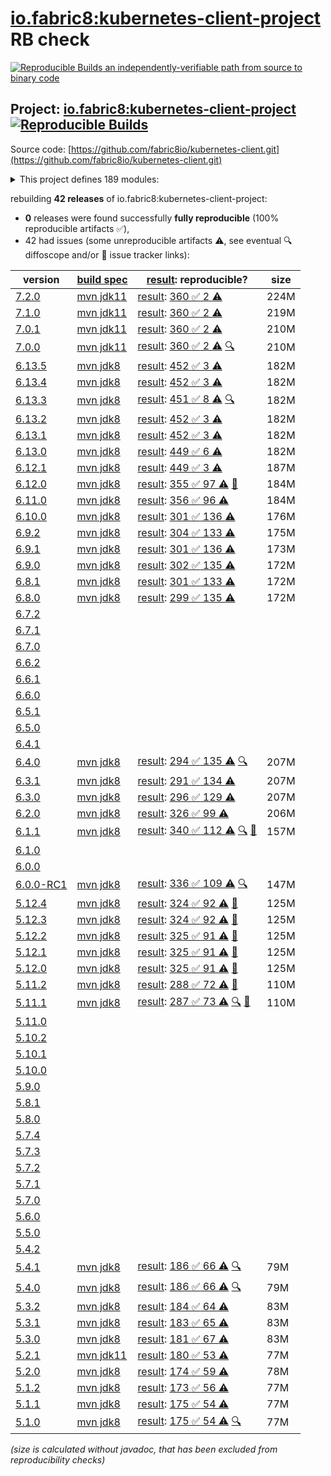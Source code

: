[io.fabric8:kubernetes-client-project](https://central.sonatype.com/artifact/io.fabric8/kubernetes-client-project/versions) RB check
=======

[![Reproducible Builds](https://reproducible-builds.org/images/logos/rb.svg) an independently-verifiable path from source to binary code](https://reproducible-builds.org/)

## Project: [io.fabric8:kubernetes-client-project](https://central.sonatype.com/artifact/io.fabric8/kubernetes-client-project/versions) [![Reproducible Builds](https://img.shields.io/endpoint?url=https://raw.githubusercontent.com/jvm-repo-rebuild/reproducible-central/master/content/io/fabric8/kubernetes-client/badge.json)](https://github.com/jvm-repo-rebuild/reproducible-central/blob/master/content/io/fabric8/kubernetes-client/README.md)

Source code: [https://github.com/fabric8io/kubernetes-client.git](https://github.com/fabric8io/kubernetes-client.git)

<details><summary>This project defines 189 modules:</summary>

* [io.fabric8.java-generator:io.fabric8.java-generator.gradle.plugin](https://central.sonatype.com/artifact/io.fabric8.java-generator/io.fabric8.java-generator.gradle.plugin/overview)
* [io.fabric8.kubernetes:karaf](https://central.sonatype.com/artifact/io.fabric8.kubernetes/karaf/overview)
* [io.fabric8.kubernetes:kubernetes-karaf](https://central.sonatype.com/artifact/io.fabric8.kubernetes/kubernetes-karaf/overview)
* [io.fabric8.kubernetes:kubernetes-karaf-itests](https://central.sonatype.com/artifact/io.fabric8.kubernetes/kubernetes-karaf-itests/overview)
* [io.fabric8.kubernetes:platforms](https://central.sonatype.com/artifact/io.fabric8.kubernetes/platforms/overview)
* [io.fabric8:camel-k-client](https://central.sonatype.com/artifact/io.fabric8/camel-k-client/overview)
* [io.fabric8:camel-k-extension-pom](https://central.sonatype.com/artifact/io.fabric8/camel-k-extension-pom/overview)
* [io.fabric8:camel-k-mock](https://central.sonatype.com/artifact/io.fabric8/camel-k-mock/overview)
* [io.fabric8:camel-k-model-v1](https://central.sonatype.com/artifact/io.fabric8/camel-k-model-v1/overview)
* [io.fabric8:camel-k-model-v1alpha1](https://central.sonatype.com/artifact/io.fabric8/camel-k-model-v1alpha1/overview)
* [io.fabric8:camel-k-tests](https://central.sonatype.com/artifact/io.fabric8/camel-k-tests/overview)
* [io.fabric8:certmanager-client](https://central.sonatype.com/artifact/io.fabric8/certmanager-client/overview)
* [io.fabric8:certmanager-examples](https://central.sonatype.com/artifact/io.fabric8/certmanager-examples/overview)
* [io.fabric8:certmanager-extension-pom](https://central.sonatype.com/artifact/io.fabric8/certmanager-extension-pom/overview)
* [io.fabric8:certmanager-model](https://central.sonatype.com/artifact/io.fabric8/certmanager-model/overview)
* [io.fabric8:certmanager-model-v1](https://central.sonatype.com/artifact/io.fabric8/certmanager-model-v1/overview)
* [io.fabric8:certmanager-model-v1alpha2](https://central.sonatype.com/artifact/io.fabric8/certmanager-model-v1alpha2/overview)
* [io.fabric8:certmanager-model-v1alpha3](https://central.sonatype.com/artifact/io.fabric8/certmanager-model-v1alpha3/overview)
* [io.fabric8:certmanager-model-v1beta1](https://central.sonatype.com/artifact/io.fabric8/certmanager-model-v1beta1/overview)
* [io.fabric8:certmanager-server-mock](https://central.sonatype.com/artifact/io.fabric8/certmanager-server-mock/overview)
* [io.fabric8:certmanager-tests](https://central.sonatype.com/artifact/io.fabric8/certmanager-tests/overview)
* [io.fabric8:chaosmesh](https://central.sonatype.com/artifact/io.fabric8/chaosmesh/overview)
* [io.fabric8:chaosmesh-client](https://central.sonatype.com/artifact/io.fabric8/chaosmesh-client/overview)
* [io.fabric8:chaosmesh-examples](https://central.sonatype.com/artifact/io.fabric8/chaosmesh-examples/overview)
* [io.fabric8:chaosmesh-model](https://central.sonatype.com/artifact/io.fabric8/chaosmesh-model/overview)
* [io.fabric8:chaosmesh-server-mock](https://central.sonatype.com/artifact/io.fabric8/chaosmesh-server-mock/overview)
* [io.fabric8:chaosmesh-tests](https://central.sonatype.com/artifact/io.fabric8/chaosmesh-tests/overview)
* [io.fabric8:crd-generator](https://central.sonatype.com/artifact/io.fabric8/crd-generator/overview)
* [io.fabric8:crd-generator-api](https://central.sonatype.com/artifact/io.fabric8/crd-generator-api/overview)
* [io.fabric8:crd-generator-api-v2](https://central.sonatype.com/artifact/io.fabric8/crd-generator-api-v2/overview)
* [io.fabric8:crd-generator-apt](https://central.sonatype.com/artifact/io.fabric8/crd-generator-apt/overview)
* [io.fabric8:crd-generator-cli](https://central.sonatype.com/artifact/io.fabric8/crd-generator-cli/overview)
* [io.fabric8:crd-generator-collector](https://central.sonatype.com/artifact/io.fabric8/crd-generator-collector/overview)
* [io.fabric8:crd-generator-maven-plugin](https://central.sonatype.com/artifact/io.fabric8/crd-generator-maven-plugin/overview)
* [io.fabric8:crd-generator-parent](https://central.sonatype.com/artifact/io.fabric8/crd-generator-parent/overview)
* [io.fabric8:crd-generator-test](https://central.sonatype.com/artifact/io.fabric8/crd-generator-test/overview)
* [io.fabric8:crd-generator-test-apt](https://central.sonatype.com/artifact/io.fabric8/crd-generator-test-apt/overview)
* [io.fabric8:generator-annotations](https://central.sonatype.com/artifact/io.fabric8/generator-annotations/overview)
* [io.fabric8:istio-client](https://central.sonatype.com/artifact/io.fabric8/istio-client/overview)
* [io.fabric8:istio-examples](https://central.sonatype.com/artifact/io.fabric8/istio-examples/overview)
* [io.fabric8:istio-extension-pom](https://central.sonatype.com/artifact/io.fabric8/istio-extension-pom/overview)
* [io.fabric8:istio-model](https://central.sonatype.com/artifact/io.fabric8/istio-model/overview)
* [io.fabric8:istio-model-v1alpha3](https://central.sonatype.com/artifact/io.fabric8/istio-model-v1alpha3/overview)
* [io.fabric8:istio-model-v1beta1](https://central.sonatype.com/artifact/io.fabric8/istio-model-v1beta1/overview)
* [io.fabric8:istio-server-mock](https://central.sonatype.com/artifact/io.fabric8/istio-server-mock/overview)
* [io.fabric8:istio-tests](https://central.sonatype.com/artifact/io.fabric8/istio-tests/overview)
* [io.fabric8:java-generator-benchmark](https://central.sonatype.com/artifact/io.fabric8/java-generator-benchmark/overview)
* [io.fabric8:java-generator-cli](https://central.sonatype.com/artifact/io.fabric8/java-generator-cli/overview)
* [io.fabric8:java-generator-core](https://central.sonatype.com/artifact/io.fabric8/java-generator-core/overview)
* [io.fabric8:java-generator-integration-tests](https://central.sonatype.com/artifact/io.fabric8/java-generator-integration-tests/overview)
* [io.fabric8:java-generator-maven-plugin](https://central.sonatype.com/artifact/io.fabric8/java-generator-maven-plugin/overview)
* [io.fabric8:java-generator-parent](https://central.sonatype.com/artifact/io.fabric8/java-generator-parent/overview)
* [io.fabric8:knative-client](https://central.sonatype.com/artifact/io.fabric8/knative-client/overview)
* [io.fabric8:knative-examples](https://central.sonatype.com/artifact/io.fabric8/knative-examples/overview)
* [io.fabric8:knative-extension-pom](https://central.sonatype.com/artifact/io.fabric8/knative-extension-pom/overview)
* [io.fabric8:knative-mock](https://central.sonatype.com/artifact/io.fabric8/knative-mock/overview)
* [io.fabric8:knative-model](https://central.sonatype.com/artifact/io.fabric8/knative-model/overview)
* [io.fabric8:knative-tests](https://central.sonatype.com/artifact/io.fabric8/knative-tests/overview)
* [io.fabric8:kube-api-test](https://central.sonatype.com/artifact/io.fabric8/kube-api-test/overview)
* [io.fabric8:kube-api-test-client-inject](https://central.sonatype.com/artifact/io.fabric8/kube-api-test-client-inject/overview)
* [io.fabric8:kube-api-test-parent](https://central.sonatype.com/artifact/io.fabric8/kube-api-test-parent/overview)
* [io.fabric8:kubernetes-client](https://central.sonatype.com/artifact/io.fabric8/kubernetes-client/overview)
* [io.fabric8:kubernetes-client-api](https://central.sonatype.com/artifact/io.fabric8/kubernetes-client-api/overview)
* [io.fabric8:kubernetes-client-deps-compatibility-tests](https://central.sonatype.com/artifact/io.fabric8/kubernetes-client-deps-compatibility-tests/overview)
* [io.fabric8:kubernetes-client-init-bc-fips](https://central.sonatype.com/artifact/io.fabric8/kubernetes-client-init-bc-fips/overview)
* [io.fabric8:kubernetes-client-project](https://central.sonatype.com/artifact/io.fabric8/kubernetes-client-project/overview)
* [io.fabric8:kubernetes-examples](https://central.sonatype.com/artifact/io.fabric8/kubernetes-examples/overview)
* [io.fabric8:kubernetes-extensions](https://central.sonatype.com/artifact/io.fabric8/kubernetes-extensions/overview)
* [io.fabric8:kubernetes-httpclient-jdk](https://central.sonatype.com/artifact/io.fabric8/kubernetes-httpclient-jdk/overview)
* [io.fabric8:kubernetes-httpclient-jetty](https://central.sonatype.com/artifact/io.fabric8/kubernetes-httpclient-jetty/overview)
* [io.fabric8:kubernetes-httpclient-okhttp](https://central.sonatype.com/artifact/io.fabric8/kubernetes-httpclient-okhttp/overview)
* [io.fabric8:kubernetes-httpclient-vertx](https://central.sonatype.com/artifact/io.fabric8/kubernetes-httpclient-vertx/overview)
* [io.fabric8:kubernetes-junit-jupiter](https://central.sonatype.com/artifact/io.fabric8/kubernetes-junit-jupiter/overview)
* [io.fabric8:kubernetes-junit-jupiter-autodetected](https://central.sonatype.com/artifact/io.fabric8/kubernetes-junit-jupiter-autodetected/overview)
* [io.fabric8:kubernetes-log4j](https://central.sonatype.com/artifact/io.fabric8/kubernetes-log4j/overview)
* [io.fabric8:kubernetes-model](https://central.sonatype.com/artifact/io.fabric8/kubernetes-model/overview)
* [io.fabric8:kubernetes-model-admissionregistration](https://central.sonatype.com/artifact/io.fabric8/kubernetes-model-admissionregistration/overview)
* [io.fabric8:kubernetes-model-apiextensions](https://central.sonatype.com/artifact/io.fabric8/kubernetes-model-apiextensions/overview)
* [io.fabric8:kubernetes-model-apps](https://central.sonatype.com/artifact/io.fabric8/kubernetes-model-apps/overview)
* [io.fabric8:kubernetes-model-autoscaling](https://central.sonatype.com/artifact/io.fabric8/kubernetes-model-autoscaling/overview)
* [io.fabric8:kubernetes-model-batch](https://central.sonatype.com/artifact/io.fabric8/kubernetes-model-batch/overview)
* [io.fabric8:kubernetes-model-certificates](https://central.sonatype.com/artifact/io.fabric8/kubernetes-model-certificates/overview)
* [io.fabric8:kubernetes-model-common](https://central.sonatype.com/artifact/io.fabric8/kubernetes-model-common/overview)
* [io.fabric8:kubernetes-model-coordination](https://central.sonatype.com/artifact/io.fabric8/kubernetes-model-coordination/overview)
* [io.fabric8:kubernetes-model-core](https://central.sonatype.com/artifact/io.fabric8/kubernetes-model-core/overview)
* [io.fabric8:kubernetes-model-discovery](https://central.sonatype.com/artifact/io.fabric8/kubernetes-model-discovery/overview)
* [io.fabric8:kubernetes-model-events](https://central.sonatype.com/artifact/io.fabric8/kubernetes-model-events/overview)
* [io.fabric8:kubernetes-model-extensions](https://central.sonatype.com/artifact/io.fabric8/kubernetes-model-extensions/overview)
* [io.fabric8:kubernetes-model-flowcontrol](https://central.sonatype.com/artifact/io.fabric8/kubernetes-model-flowcontrol/overview)
* [io.fabric8:kubernetes-model-gatewayapi](https://central.sonatype.com/artifact/io.fabric8/kubernetes-model-gatewayapi/overview)
* [io.fabric8:kubernetes-model-generator](https://central.sonatype.com/artifact/io.fabric8/kubernetes-model-generator/overview)
* [io.fabric8:kubernetes-model-jsonschema2pojo](https://central.sonatype.com/artifact/io.fabric8/kubernetes-model-jsonschema2pojo/overview)
* [io.fabric8:kubernetes-model-kustomize](https://central.sonatype.com/artifact/io.fabric8/kubernetes-model-kustomize/overview)
* [io.fabric8:kubernetes-model-metrics](https://central.sonatype.com/artifact/io.fabric8/kubernetes-model-metrics/overview)
* [io.fabric8:kubernetes-model-networking](https://central.sonatype.com/artifact/io.fabric8/kubernetes-model-networking/overview)
* [io.fabric8:kubernetes-model-node](https://central.sonatype.com/artifact/io.fabric8/kubernetes-model-node/overview)
* [io.fabric8:kubernetes-model-policy](https://central.sonatype.com/artifact/io.fabric8/kubernetes-model-policy/overview)
* [io.fabric8:kubernetes-model-rbac](https://central.sonatype.com/artifact/io.fabric8/kubernetes-model-rbac/overview)
* [io.fabric8:kubernetes-model-resource](https://central.sonatype.com/artifact/io.fabric8/kubernetes-model-resource/overview)
* [io.fabric8:kubernetes-model-scheduling](https://central.sonatype.com/artifact/io.fabric8/kubernetes-model-scheduling/overview)
* [io.fabric8:kubernetes-model-storageclass](https://central.sonatype.com/artifact/io.fabric8/kubernetes-model-storageclass/overview)
* [io.fabric8:kubernetes-model-validator](https://central.sonatype.com/artifact/io.fabric8/kubernetes-model-validator/overview)
* [io.fabric8:kubernetes-openshift-uberjar](https://central.sonatype.com/artifact/io.fabric8/kubernetes-openshift-uberjar/overview)
* [io.fabric8:kubernetes-server-mock](https://central.sonatype.com/artifact/io.fabric8/kubernetes-server-mock/overview)
* [io.fabric8:kubernetes-test](https://central.sonatype.com/artifact/io.fabric8/kubernetes-test/overview)
* [io.fabric8:mockwebserver](https://central.sonatype.com/artifact/io.fabric8/mockwebserver/overview)
* [io.fabric8:model-annotator](https://central.sonatype.com/artifact/io.fabric8/model-annotator/overview)
* [io.fabric8:open-cluster-management](https://central.sonatype.com/artifact/io.fabric8/open-cluster-management/overview)
* [io.fabric8:open-cluster-management-agent-model](https://central.sonatype.com/artifact/io.fabric8/open-cluster-management-agent-model/overview)
* [io.fabric8:open-cluster-management-apps-model](https://central.sonatype.com/artifact/io.fabric8/open-cluster-management-apps-model/overview)
* [io.fabric8:open-cluster-management-client](https://central.sonatype.com/artifact/io.fabric8/open-cluster-management-client/overview)
* [io.fabric8:open-cluster-management-cluster-model](https://central.sonatype.com/artifact/io.fabric8/open-cluster-management-cluster-model/overview)
* [io.fabric8:open-cluster-management-discovery-model](https://central.sonatype.com/artifact/io.fabric8/open-cluster-management-discovery-model/overview)
* [io.fabric8:open-cluster-management-model](https://central.sonatype.com/artifact/io.fabric8/open-cluster-management-model/overview)
* [io.fabric8:open-cluster-management-observability-model](https://central.sonatype.com/artifact/io.fabric8/open-cluster-management-observability-model/overview)
* [io.fabric8:open-cluster-management-operator-model](https://central.sonatype.com/artifact/io.fabric8/open-cluster-management-operator-model/overview)
* [io.fabric8:open-cluster-management-placementruleapps-model](https://central.sonatype.com/artifact/io.fabric8/open-cluster-management-placementruleapps-model/overview)
* [io.fabric8:open-cluster-management-policy-model](https://central.sonatype.com/artifact/io.fabric8/open-cluster-management-policy-model/overview)
* [io.fabric8:open-cluster-management-search-model](https://central.sonatype.com/artifact/io.fabric8/open-cluster-management-search-model/overview)
* [io.fabric8:open-cluster-management-server-mock](https://central.sonatype.com/artifact/io.fabric8/open-cluster-management-server-mock/overview)
* [io.fabric8:open-cluster-management-tests](https://central.sonatype.com/artifact/io.fabric8/open-cluster-management-tests/overview)
* [io.fabric8:open-virtual-networking](https://central.sonatype.com/artifact/io.fabric8/open-virtual-networking/overview)
* [io.fabric8:open-virtual-networking-client](https://central.sonatype.com/artifact/io.fabric8/open-virtual-networking-client/overview)
* [io.fabric8:open-virtual-networking-model-v1](https://central.sonatype.com/artifact/io.fabric8/open-virtual-networking-model-v1/overview)
* [io.fabric8:open-virtual-networking-tests](https://central.sonatype.com/artifact/io.fabric8/open-virtual-networking-tests/overview)
* [io.fabric8:openclustermanagement-examples](https://central.sonatype.com/artifact/io.fabric8/openclustermanagement-examples/overview)
* [io.fabric8:openshift-client](https://central.sonatype.com/artifact/io.fabric8/openshift-client/overview)
* [io.fabric8:openshift-client-api](https://central.sonatype.com/artifact/io.fabric8/openshift-client-api/overview)
* [io.fabric8:openshift-model](https://central.sonatype.com/artifact/io.fabric8/openshift-model/overview)
* [io.fabric8:openshift-model-autoscaling](https://central.sonatype.com/artifact/io.fabric8/openshift-model-autoscaling/overview)
* [io.fabric8:openshift-model-clusterautoscaling](https://central.sonatype.com/artifact/io.fabric8/openshift-model-clusterautoscaling/overview)
* [io.fabric8:openshift-model-config](https://central.sonatype.com/artifact/io.fabric8/openshift-model-config/overview)
* [io.fabric8:openshift-model-console](https://central.sonatype.com/artifact/io.fabric8/openshift-model-console/overview)
* [io.fabric8:openshift-model-hive](https://central.sonatype.com/artifact/io.fabric8/openshift-model-hive/overview)
* [io.fabric8:openshift-model-installer](https://central.sonatype.com/artifact/io.fabric8/openshift-model-installer/overview)
* [io.fabric8:openshift-model-machine](https://central.sonatype.com/artifact/io.fabric8/openshift-model-machine/overview)
* [io.fabric8:openshift-model-machineconfig](https://central.sonatype.com/artifact/io.fabric8/openshift-model-machineconfig/overview)
* [io.fabric8:openshift-model-machineconfiguration](https://central.sonatype.com/artifact/io.fabric8/openshift-model-machineconfiguration/overview)
* [io.fabric8:openshift-model-miscellaneous](https://central.sonatype.com/artifact/io.fabric8/openshift-model-miscellaneous/overview)
* [io.fabric8:openshift-model-monitoring](https://central.sonatype.com/artifact/io.fabric8/openshift-model-monitoring/overview)
* [io.fabric8:openshift-model-operator](https://central.sonatype.com/artifact/io.fabric8/openshift-model-operator/overview)
* [io.fabric8:openshift-model-operatorhub](https://central.sonatype.com/artifact/io.fabric8/openshift-model-operatorhub/overview)
* [io.fabric8:openshift-model-storageversionmigrator](https://central.sonatype.com/artifact/io.fabric8/openshift-model-storageversionmigrator/overview)
* [io.fabric8:openshift-model-tuned](https://central.sonatype.com/artifact/io.fabric8/openshift-model-tuned/overview)
* [io.fabric8:openshift-model-whereabouts](https://central.sonatype.com/artifact/io.fabric8/openshift-model-whereabouts/overview)
* [io.fabric8:openshift-server-mock](https://central.sonatype.com/artifact/io.fabric8/openshift-server-mock/overview)
* [io.fabric8:ovn](https://central.sonatype.com/artifact/io.fabric8/ovn/overview)
* [io.fabric8:ovn-client](https://central.sonatype.com/artifact/io.fabric8/ovn-client/overview)
* [io.fabric8:ovn-model](https://central.sonatype.com/artifact/io.fabric8/ovn-model/overview)
* [io.fabric8:ovn-tests](https://central.sonatype.com/artifact/io.fabric8/ovn-tests/overview)
* [io.fabric8:service-catalog](https://central.sonatype.com/artifact/io.fabric8/service-catalog/overview)
* [io.fabric8:service-catalog-examples](https://central.sonatype.com/artifact/io.fabric8/service-catalog-examples/overview)
* [io.fabric8:servicecatalog-client](https://central.sonatype.com/artifact/io.fabric8/servicecatalog-client/overview)
* [io.fabric8:servicecatalog-model](https://central.sonatype.com/artifact/io.fabric8/servicecatalog-model/overview)
* [io.fabric8:servicecatalog-server-mock](https://central.sonatype.com/artifact/io.fabric8/servicecatalog-server-mock/overview)
* [io.fabric8:servicecatalog-tests](https://central.sonatype.com/artifact/io.fabric8/servicecatalog-tests/overview)
* [io.fabric8:tekton-client](https://central.sonatype.com/artifact/io.fabric8/tekton-client/overview)
* [io.fabric8:tekton-examples](https://central.sonatype.com/artifact/io.fabric8/tekton-examples/overview)
* [io.fabric8:tekton-extension-pom](https://central.sonatype.com/artifact/io.fabric8/tekton-extension-pom/overview)
* [io.fabric8:tekton-mock](https://central.sonatype.com/artifact/io.fabric8/tekton-mock/overview)
* [io.fabric8:tekton-model](https://central.sonatype.com/artifact/io.fabric8/tekton-model/overview)
* [io.fabric8:tekton-model-triggers](https://central.sonatype.com/artifact/io.fabric8/tekton-model-triggers/overview)
* [io.fabric8:tekton-model-triggers-v1alpha1](https://central.sonatype.com/artifact/io.fabric8/tekton-model-triggers-v1alpha1/overview)
* [io.fabric8:tekton-model-triggers-v1beta1](https://central.sonatype.com/artifact/io.fabric8/tekton-model-triggers-v1beta1/overview)
* [io.fabric8:tekton-model-v1](https://central.sonatype.com/artifact/io.fabric8/tekton-model-v1/overview)
* [io.fabric8:tekton-model-v1alpha1](https://central.sonatype.com/artifact/io.fabric8/tekton-model-v1alpha1/overview)
* [io.fabric8:tekton-model-v1beta1](https://central.sonatype.com/artifact/io.fabric8/tekton-model-v1beta1/overview)
* [io.fabric8:tekton-tests](https://central.sonatype.com/artifact/io.fabric8/tekton-tests/overview)
* [io.fabric8:verticalpodautoscaler-client](https://central.sonatype.com/artifact/io.fabric8/verticalpodautoscaler-client/overview)
* [io.fabric8:verticalpodautoscaler-examples](https://central.sonatype.com/artifact/io.fabric8/verticalpodautoscaler-examples/overview)
* [io.fabric8:verticalpodautoscaler-extension-pom](https://central.sonatype.com/artifact/io.fabric8/verticalpodautoscaler-extension-pom/overview)
* [io.fabric8:verticalpodautoscaler-model](https://central.sonatype.com/artifact/io.fabric8/verticalpodautoscaler-model/overview)
* [io.fabric8:verticalpodautoscaler-model-v1](https://central.sonatype.com/artifact/io.fabric8/verticalpodautoscaler-model-v1/overview)
* [io.fabric8:verticalpodautoscaler-server-mock](https://central.sonatype.com/artifact/io.fabric8/verticalpodautoscaler-server-mock/overview)
* [io.fabric8:verticalpodautoscaler-tests](https://central.sonatype.com/artifact/io.fabric8/verticalpodautoscaler-tests/overview)
* [io.fabric8:volcano-client](https://central.sonatype.com/artifact/io.fabric8/volcano-client/overview)
* [io.fabric8:volcano-examples](https://central.sonatype.com/artifact/io.fabric8/volcano-examples/overview)
* [io.fabric8:volcano-extension-pom](https://central.sonatype.com/artifact/io.fabric8/volcano-extension-pom/overview)
* [io.fabric8:volcano-model](https://central.sonatype.com/artifact/io.fabric8/volcano-model/overview)
* [io.fabric8:volcano-model-v1beta1](https://central.sonatype.com/artifact/io.fabric8/volcano-model-v1beta1/overview)
* [io.fabric8:volcano-server-mock](https://central.sonatype.com/artifact/io.fabric8/volcano-server-mock/overview)
* [io.fabric8:volcano-tests](https://central.sonatype.com/artifact/io.fabric8/volcano-tests/overview)
* [io.fabric8:volumesnapshot](https://central.sonatype.com/artifact/io.fabric8/volumesnapshot/overview)
* [io.fabric8:volumesnapshot-client](https://central.sonatype.com/artifact/io.fabric8/volumesnapshot-client/overview)
* [io.fabric8:volumesnapshot-examples](https://central.sonatype.com/artifact/io.fabric8/volumesnapshot-examples/overview)
* [io.fabric8:volumesnapshot-model](https://central.sonatype.com/artifact/io.fabric8/volumesnapshot-model/overview)
* [io.fabric8:volumesnapshot-server-mock](https://central.sonatype.com/artifact/io.fabric8/volumesnapshot-server-mock/overview)
* [io.fabric8:volumesnapshot-tests](https://central.sonatype.com/artifact/io.fabric8/volumesnapshot-tests/overview)
* [io.fabric8:zjsonpatch](https://central.sonatype.com/artifact/io.fabric8/zjsonpatch/overview)
</details>

rebuilding **42 releases** of io.fabric8:kubernetes-client-project:
- **0** releases were found successfully **fully reproducible** (100% reproducible artifacts :white_check_mark:),
- 42 had issues (some unreproducible artifacts :warning:, see eventual :mag: diffoscope and/or :memo: issue tracker links):

| version | [build spec](/BUILDSPEC.md) | [result](https://reproducible-builds.org/docs/jvm/): reproducible? | size |
| -- | --------- | ------ | -- |
| [7.2.0](https://central.sonatype.com/artifact/io.fabric8/kubernetes-client-project/7.2.0/pom) | [mvn jdk11](kubernetes-client-7.2.0.buildspec) | [result](kubernetes-client-project-7.2.0.buildinfo): [360 :white_check_mark:  2 :warning:](kubernetes-client-project-7.2.0.buildcompare) | 224M |
| [7.1.0](https://central.sonatype.com/artifact/io.fabric8/kubernetes-client-project/7.1.0/pom) | [mvn jdk11](kubernetes-client-7.1.0.buildspec) | [result](kubernetes-client-project-7.1.0.buildinfo): [360 :white_check_mark:  2 :warning:](kubernetes-client-project-7.1.0.buildcompare) | 219M |
| [7.0.1](https://central.sonatype.com/artifact/io.fabric8/kubernetes-client-project/7.0.1/pom) | [mvn jdk11](kubernetes-client-7.0.1.buildspec) | [result](kubernetes-client-project-7.0.1.buildinfo): [360 :white_check_mark:  2 :warning:](kubernetes-client-project-7.0.1.buildcompare) | 210M |
| [7.0.0](https://central.sonatype.com/artifact/io.fabric8/kubernetes-client-project/7.0.0/pom) | [mvn jdk11](kubernetes-client-7.0.0.buildspec) | [result](kubernetes-client-project-7.0.0.buildinfo): [360 :white_check_mark:  2 :warning:](kubernetes-client-project-7.0.0.buildcompare) [:mag:](kubernetes-client-project-7.0.0.diffoscope) | 210M |
| [6.13.5](https://central.sonatype.com/artifact/io.fabric8/kubernetes-client-project/6.13.5/pom) | [mvn jdk8](kubernetes-client-6.13.5.buildspec) | [result](kubernetes-client-project-6.13.5.buildinfo): [452 :white_check_mark:  3 :warning:](kubernetes-client-project-6.13.5.buildcompare) | 182M |
| [6.13.4](https://central.sonatype.com/artifact/io.fabric8/kubernetes-client-project/6.13.4/pom) | [mvn jdk8](kubernetes-client-6.13.4.buildspec) | [result](kubernetes-client-project-6.13.4.buildinfo): [452 :white_check_mark:  3 :warning:](kubernetes-client-project-6.13.4.buildcompare) | 182M |
| [6.13.3](https://central.sonatype.com/artifact/io.fabric8/kubernetes-client-project/6.13.3/pom) | [mvn jdk8](kubernetes-client-6.13.3.buildspec) | [result](kubernetes-client-project-6.13.3.buildinfo): [451 :white_check_mark:  8 :warning:](kubernetes-client-project-6.13.3.buildcompare) [:mag:](kubernetes-client-project-6.13.3.diffoscope) | 182M |
| [6.13.2](https://central.sonatype.com/artifact/io.fabric8/kubernetes-client-project/6.13.2/pom) | [mvn jdk8](kubernetes-client-6.13.2.buildspec) | [result](kubernetes-client-project-6.13.2.buildinfo): [452 :white_check_mark:  3 :warning:](kubernetes-client-project-6.13.2.buildcompare) | 182M |
| [6.13.1](https://central.sonatype.com/artifact/io.fabric8/kubernetes-client-project/6.13.1/pom) | [mvn jdk8](kubernetes-client-6.13.1.buildspec) | [result](kubernetes-client-project-6.13.1.buildinfo): [452 :white_check_mark:  3 :warning:](kubernetes-client-project-6.13.1.buildcompare) | 182M |
| [6.13.0](https://central.sonatype.com/artifact/io.fabric8/kubernetes-client-project/6.13.0/pom) | [mvn jdk8](kubernetes-client-6.13.0.buildspec) | [result](kubernetes-client-project-6.13.0.buildinfo): [449 :white_check_mark:  6 :warning:](kubernetes-client-project-6.13.0.buildcompare) | 182M |
| [6.12.1](https://central.sonatype.com/artifact/io.fabric8/kubernetes-client-project/6.12.1/pom) | [mvn jdk8](kubernetes-client-6.12.1.buildspec) | [result](kubernetes-client-project-6.12.1.buildinfo): [449 :white_check_mark:  3 :warning:](kubernetes-client-project-6.12.1.buildcompare) | 187M |
| [6.12.0](https://central.sonatype.com/artifact/io.fabric8/kubernetes-client-project/6.12.0/pom) | [mvn jdk8](kubernetes-client-6.12.0.buildspec) | [result](kubernetes-client-project-6.12.0.buildinfo): [355 :white_check_mark:  97 :warning:](kubernetes-client-project-6.12.0.buildcompare) [:memo:](https://github.com/fabric8io/kubernetes-client/commit/3c889e7752fa2b841c8764a62c1754df0bdf963f#diff-9c5fb3d1b7e3b0f54bc5c4182965c4fe1f9023d449017cece3005d3f90e8e4d8L167) | 184M |
| [6.11.0](https://central.sonatype.com/artifact/io.fabric8/kubernetes-client-project/6.11.0/pom) | [mvn jdk8](kubernetes-client-6.11.0.buildspec) | [result](kubernetes-client-project-6.11.0.buildinfo): [356 :white_check_mark:  96 :warning:](kubernetes-client-project-6.11.0.buildcompare) | 184M |
| [6.10.0](https://central.sonatype.com/artifact/io.fabric8/kubernetes-client-project/6.10.0/pom) | [mvn jdk8](kubernetes-client-6.10.0.buildspec) | [result](kubernetes-client-project-6.10.0.buildinfo): [301 :white_check_mark:  136 :warning:](kubernetes-client-project-6.10.0.buildcompare) | 176M |
| [6.9.2](https://central.sonatype.com/artifact/io.fabric8/kubernetes-client-project/6.9.2/pom) | [mvn jdk8](kubernetes-client-6.9.2.buildspec) | [result](kubernetes-client-project-6.9.2.buildinfo): [304 :white_check_mark:  133 :warning:](kubernetes-client-project-6.9.2.buildcompare) | 175M |
| [6.9.1](https://central.sonatype.com/artifact/io.fabric8/kubernetes-client-project/6.9.1/pom) | [mvn jdk8](kubernetes-client-6.9.1.buildspec) | [result](kubernetes-client-project-6.9.1.buildinfo): [301 :white_check_mark:  136 :warning:](kubernetes-client-project-6.9.1.buildcompare) | 173M |
| [6.9.0](https://central.sonatype.com/artifact/io.fabric8/kubernetes-client-project/6.9.0/pom) | [mvn jdk8](kubernetes-client-6.9.0.buildspec) | [result](kubernetes-client-project-6.9.0.buildinfo): [302 :white_check_mark:  135 :warning:](kubernetes-client-project-6.9.0.buildcompare) | 172M |
| [6.8.1](https://central.sonatype.com/artifact/io.fabric8/kubernetes-client-project/6.8.1/pom) | [mvn jdk8](kubernetes-client-6.8.1.buildspec) | [result](kubernetes-client-project-6.8.1.buildinfo): [301 :white_check_mark:  133 :warning:](kubernetes-client-project-6.8.1.buildcompare) | 172M |
| [6.8.0](https://central.sonatype.com/artifact/io.fabric8/kubernetes-client-project/6.8.0/pom) | [mvn jdk8](kubernetes-client-6.8.0.buildspec) | [result](kubernetes-client-project-6.8.0.buildinfo): [299 :white_check_mark:  135 :warning:](kubernetes-client-project-6.8.0.buildcompare) | 172M |
| [6.7.2](https://central.sonatype.com/artifact/io.fabric8/kubernetes-client-project/6.7.2/pom) | | | |
| [6.7.1](https://central.sonatype.com/artifact/io.fabric8/kubernetes-client-project/6.7.1/pom) | | | |
| [6.7.0](https://central.sonatype.com/artifact/io.fabric8/kubernetes-client-project/6.7.0/pom) | | | |
| [6.6.2](https://central.sonatype.com/artifact/io.fabric8/kubernetes-client-project/6.6.2/pom) | | | |
| [6.6.1](https://central.sonatype.com/artifact/io.fabric8/kubernetes-client-project/6.6.1/pom) | | | |
| [6.6.0](https://central.sonatype.com/artifact/io.fabric8/kubernetes-client-project/6.6.0/pom) | | | |
| [6.5.1](https://central.sonatype.com/artifact/io.fabric8/kubernetes-client-project/6.5.1/pom) | | | |
| [6.5.0](https://central.sonatype.com/artifact/io.fabric8/kubernetes-client-project/6.5.0/pom) | | | |
| [6.4.1](https://central.sonatype.com/artifact/io.fabric8/kubernetes-client-project/6.4.1/pom) | | | |
| [6.4.0](https://central.sonatype.com/artifact/io.fabric8/kubernetes-client-project/6.4.0/pom) | [mvn jdk8](kubernetes-client-6.4.0.buildspec) | [result](kubernetes-client-project-6.4.0.buildinfo): [294 :white_check_mark:  135 :warning:](kubernetes-client-project-6.4.0.buildcompare) [:mag:](kubernetes-client-project-6.4.0.diffoscope) | 207M |
| [6.3.1](https://central.sonatype.com/artifact/io.fabric8/kubernetes-client-project/6.3.1/pom) | [mvn jdk8](kubernetes-client-6.3.1.buildspec) | [result](kubernetes-client-project-6.3.1.buildinfo): [291 :white_check_mark:  134 :warning:](kubernetes-client-project-6.3.1.buildcompare) | 207M |
| [6.3.0](https://central.sonatype.com/artifact/io.fabric8/kubernetes-client-project/6.3.0/pom) | [mvn jdk8](kubernetes-client-6.3.0.buildspec) | [result](kubernetes-client-project-6.3.0.buildinfo): [296 :white_check_mark:  129 :warning:](kubernetes-client-project-6.3.0.buildcompare) | 207M |
| [6.2.0](https://central.sonatype.com/artifact/io.fabric8/kubernetes-client-project/6.2.0/pom) | [mvn jdk8](kubernetes-client-6.2.0.buildspec) | [result](kubernetes-client-project-6.2.0.buildinfo): [326 :white_check_mark:  99 :warning:](kubernetes-client-project-6.2.0.buildcompare) | 206M |
| [6.1.1](https://central.sonatype.com/artifact/io.fabric8/kubernetes-client-project/6.1.1/pom) | [mvn jdk8](kubernetes-client-6.1.1.buildspec) | [result](kubernetes-client-project-6.1.1.buildinfo): [340 :white_check_mark:  112 :warning:](kubernetes-client-project-6.1.1.buildcompare) [:mag:](kubernetes-client-project-6.1.1.diffoscope) [:memo:](https://github.com/fabric8io/kubernetes-client/issues/4380) | 157M |
| [6.1.0](https://central.sonatype.com/artifact/io.fabric8/kubernetes-client-project/6.1.0/pom) | | | |
| [6.0.0](https://central.sonatype.com/artifact/io.fabric8/kubernetes-client-project/6.0.0/pom) | | | |
| [6.0.0-RC1](https://central.sonatype.com/artifact/io.fabric8/kubernetes-client-project/6.0.0-RC1/pom) | [mvn jdk8](kubernetes-client-6.0.0-RC1.buildspec) | [result](kubernetes-client-project-6.0.0-RC1.buildinfo): [336 :white_check_mark:  109 :warning:](kubernetes-client-project-6.0.0-RC1.buildcompare) [:mag:](kubernetes-client-project-6.0.0-RC1.diffoscope) | 147M |
| [5.12.4](https://central.sonatype.com/artifact/io.fabric8/kubernetes-client-project/5.12.4/pom) | [mvn jdk8](kubernetes-client-5.12.4.buildspec) | [result](kubernetes-client-project-5.12.4.buildinfo): [324 :white_check_mark:  92 :warning:](kubernetes-client-project-5.12.4.buildcompare) [:memo:](https://github.com/fabric8io/kubernetes-client/commit/52d2445f042215d6e89e0514bd43c44ae193ac63) | 125M |
| [5.12.3](https://central.sonatype.com/artifact/io.fabric8/kubernetes-client-project/5.12.3/pom) | [mvn jdk8](kubernetes-client-5.12.3.buildspec) | [result](kubernetes-client-project-5.12.3.buildinfo): [324 :white_check_mark:  92 :warning:](kubernetes-client-project-5.12.3.buildcompare) [:memo:](https://github.com/fabric8io/kubernetes-client/commit/52d2445f042215d6e89e0514bd43c44ae193ac63) | 125M |
| [5.12.2](https://central.sonatype.com/artifact/io.fabric8/kubernetes-client-project/5.12.2/pom) | [mvn jdk8](kubernetes-client-5.12.2.buildspec) | [result](kubernetes-client-project-5.12.2.buildinfo): [325 :white_check_mark:  91 :warning:](kubernetes-client-project-5.12.2.buildcompare) [:memo:](https://github.com/fabric8io/kubernetes-client/commit/52d2445f042215d6e89e0514bd43c44ae193ac63) | 125M |
| [5.12.1](https://central.sonatype.com/artifact/io.fabric8/kubernetes-client-project/5.12.1/pom) | [mvn jdk8](kubernetes-client-5.12.1.buildspec) | [result](kubernetes-client-project-5.12.1.buildinfo): [325 :white_check_mark:  91 :warning:](kubernetes-client-project-5.12.1.buildcompare) [:memo:](https://github.com/fabric8io/kubernetes-client/commit/52d2445f042215d6e89e0514bd43c44ae193ac63) | 125M |
| [5.12.0](https://central.sonatype.com/artifact/io.fabric8/kubernetes-client-project/5.12.0/pom) | [mvn jdk8](kubernetes-client-5.12.0.buildspec) | [result](kubernetes-client-project-5.12.0.buildinfo): [325 :white_check_mark:  91 :warning:](kubernetes-client-project-5.12.0.buildcompare) [:memo:](https://github.com/fabric8io/kubernetes-client/commit/52d2445f042215d6e89e0514bd43c44ae193ac63) | 125M |
| [5.11.2](https://central.sonatype.com/artifact/io.fabric8/kubernetes-client-project/5.11.2/pom) | [mvn jdk8](kubernetes-client-5.11.2.buildspec) | [result](kubernetes-client-project-5.11.2.buildinfo): [288 :white_check_mark:  72 :warning:](kubernetes-client-project-5.11.2.buildcompare) [:memo:](https://github.com/fabric8io/kubernetes-client/commit/52d2445f042215d6e89e0514bd43c44ae193ac63) | 110M |
| [5.11.1](https://central.sonatype.com/artifact/io.fabric8/kubernetes-client-project/5.11.1/pom) | [mvn jdk8](kubernetes-client-5.11.1.buildspec) | [result](kubernetes-client-project-5.11.1.buildinfo): [287 :white_check_mark:  73 :warning:](kubernetes-client-project-5.11.1.buildcompare) [:mag:](kubernetes-client-project-5.11.1.diffoscope) [:memo:](https://github.com/fabric8io/kubernetes-client/commit/52d2445f042215d6e89e0514bd43c44ae193ac63) | 110M |
| [5.11.0](https://central.sonatype.com/artifact/io.fabric8/kubernetes-client-project/5.11.0/pom) | | | |
| [5.10.2](https://central.sonatype.com/artifact/io.fabric8/kubernetes-client-project/5.10.2/pom) | | | |
| [5.10.1](https://central.sonatype.com/artifact/io.fabric8/kubernetes-client-project/5.10.1/pom) | | | |
| [5.10.0](https://central.sonatype.com/artifact/io.fabric8/kubernetes-client-project/5.10.0/pom) | | | |
| [5.9.0](https://central.sonatype.com/artifact/io.fabric8/kubernetes-client-project/5.9.0/pom) | | | |
| [5.8.1](https://central.sonatype.com/artifact/io.fabric8/kubernetes-client-project/5.8.1/pom) | | | |
| [5.8.0](https://central.sonatype.com/artifact/io.fabric8/kubernetes-client-project/5.8.0/pom) | | | |
| [5.7.4](https://central.sonatype.com/artifact/io.fabric8/kubernetes-client-project/5.7.4/pom) | | | |
| [5.7.3](https://central.sonatype.com/artifact/io.fabric8/kubernetes-client-project/5.7.3/pom) | | | |
| [5.7.2](https://central.sonatype.com/artifact/io.fabric8/kubernetes-client-project/5.7.2/pom) | | | |
| [5.7.1](https://central.sonatype.com/artifact/io.fabric8/kubernetes-client-project/5.7.1/pom) | | | |
| [5.7.0](https://central.sonatype.com/artifact/io.fabric8/kubernetes-client-project/5.7.0/pom) | | | |
| [5.6.0](https://central.sonatype.com/artifact/io.fabric8/kubernetes-client-project/5.6.0/pom) | | | |
| [5.5.0](https://central.sonatype.com/artifact/io.fabric8/kubernetes-client-project/5.5.0/pom) | | | |
| [5.4.2](https://central.sonatype.com/artifact/io.fabric8/kubernetes-client-project/5.4.2/pom) | | | |
| [5.4.1](https://central.sonatype.com/artifact/io.fabric8/kubernetes-client-project/5.4.1/pom) | [mvn jdk8](kubernetes-client-5.4.1.buildspec) | [result](kubernetes-client-project-5.4.1.buildinfo): [186 :white_check_mark:  66 :warning:](kubernetes-client-project-5.4.1.buildcompare) [:mag:](kubernetes-client-project-5.4.1.diffoscope) | 79M |
| [5.4.0](https://central.sonatype.com/artifact/io.fabric8/kubernetes-client-project/5.4.0/pom) | [mvn jdk8](kubernetes-client-5.4.0.buildspec) | [result](kubernetes-client-project-5.4.0.buildinfo): [186 :white_check_mark:  66 :warning:](kubernetes-client-project-5.4.0.buildcompare) [:mag:](kubernetes-client-project-5.4.0.diffoscope) | 79M |
| [5.3.2](https://central.sonatype.com/artifact/io.fabric8/kubernetes-client-project/5.3.2/pom) | [mvn jdk8](kubernetes-client-5.3.2.buildspec) | [result](kubernetes-client-project-5.3.2.buildinfo): [184 :white_check_mark:  64 :warning:](kubernetes-client-project-5.3.2.buildcompare) | 83M |
| [5.3.1](https://central.sonatype.com/artifact/io.fabric8/kubernetes-client-project/5.3.1/pom) | [mvn jdk8](kubernetes-client-5.3.1.buildspec) | [result](kubernetes-client-project-5.3.1.buildinfo): [183 :white_check_mark:  65 :warning:](kubernetes-client-project-5.3.1.buildcompare) | 83M |
| [5.3.0](https://central.sonatype.com/artifact/io.fabric8/kubernetes-client-project/5.3.0/pom) | [mvn jdk8](kubernetes-client-5.3.0.buildspec) | [result](kubernetes-client-project-5.3.0.buildinfo): [181 :white_check_mark:  67 :warning:](kubernetes-client-project-5.3.0.buildcompare) | 83M |
| [5.2.1](https://central.sonatype.com/artifact/io.fabric8/kubernetes-client-project/5.2.1/pom) | [mvn jdk11](kubernetes-client-5.2.1.buildspec) | [result](kubernetes-client-project-5.2.1.buildinfo): [180 :white_check_mark:  53 :warning:](kubernetes-client-project-5.2.1.buildcompare) | 77M |
| [5.2.0](https://central.sonatype.com/artifact/io.fabric8/kubernetes-client-project/5.2.0/pom) | [mvn jdk8](kubernetes-client-5.2.0.buildspec) | [result](kubernetes-client-project-5.2.0.buildinfo): [174 :white_check_mark:  59 :warning:](kubernetes-client-project-5.2.0.buildcompare) | 78M |
| [5.1.2](https://central.sonatype.com/artifact/io.fabric8/kubernetes-client-project/5.1.2/pom) | [mvn jdk8](kubernetes-client-5.1.2.buildspec) | [result](kubernetes-client-project-5.1.2.buildinfo): [173 :white_check_mark:  56 :warning:](kubernetes-client-project-5.1.2.buildcompare) | 77M |
| [5.1.1](https://central.sonatype.com/artifact/io.fabric8/kubernetes-client-project/5.1.1/pom) | [mvn jdk8](kubernetes-client-5.1.1.buildspec) | [result](kubernetes-client-project-5.1.1.buildinfo): [175 :white_check_mark:  54 :warning:](kubernetes-client-project-5.1.1.buildcompare) | 77M |
| [5.1.0](https://central.sonatype.com/artifact/io.fabric8/kubernetes-client-project/5.1.0/pom) | [mvn jdk8](kubernetes-client-5.1.0.buildspec) | [result](kubernetes-client-project-5.1.0.buildinfo): [175 :white_check_mark:  54 :warning:](kubernetes-client-project-5.1.0.buildcompare) [:mag:](https://github.com/jvm-repo-rebuild/reproducible-central/blob/master/content/io/fabric8/kubernetes-client/kubernetes-client-project-5.1.0.diffoscope) | 77M |

<i>(size is calculated without javadoc, that has been excluded from reproducibility checks)</i>
